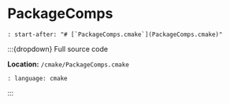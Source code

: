 # PackageComps

```{include} ../../cmake/PackageComps.md
: start-after: "# [`PackageComps.cmake`](PackageComps.cmake)"
```

:::{dropdown} Full source code

**Location:** `/cmake/PackageComps.cmake`

```{literalinclude} ../../cmake/PackageComps.cmake
: language: cmake
```

:::
